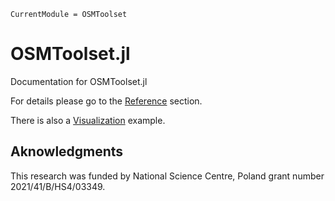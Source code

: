 ```@meta
CurrentModule = OSMToolset
```

# OSMToolset.jl

Documentation for OSMToolset.jl

For details please go to the [Reference](reference.md) section.

There is also a [Visualization](visualize.md) example.


## Aknowledgments 

This research was funded by National Science Centre,  Poland grant number 2021/41/B/HS4/03349. 

